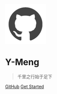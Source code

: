 ![logo](_images/logo.png)
# Y-Meng
> 千里之行始于足下


[GitHub](https://github.com/Y-Meng)
[Get Started](note)